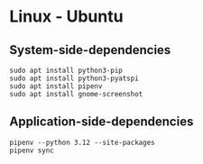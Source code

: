 # Linux - Ubuntu

## System-side-dependencies
```shell
sudo apt install python3-pip
sudo apt install python3-pyatspi
sudo apt install pipenv
sudo apt install gnome-screenshot

```

## Application-side-dependencies
```shell
pipenv --python 3.12 --site-packages
pipenv sync
```
